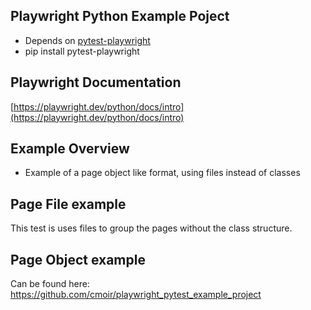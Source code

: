 ## Playwright Python Example Poject
- Depends on [pytest-playwright](https://github.com/microsoft/playwright-pytest) 
- pip install pytest-playwright

## Playwright Documentation

[https://playwright.dev/python/docs/intro](https://playwright.dev/python/docs/intro)


## Example Overview
- Example of a page object like format, using files instead of classes


## Page File example
This test is uses files to group the pages without the class structure.

## Page Object example
Can be found here: https://github.com/cmoir/playwright_pytest_example_project
